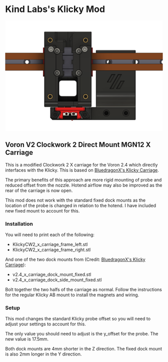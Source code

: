 # Kind Labs's Klicky Mod

![FrontView](Images/Front.PNG)

## Voron V2 Clockwork 2 Direct Mount MGN12 X Carriage

This is a modified Clockwork 2 X carriage for the Voron 2.4 which directly interfaces
with the Klicky. This is based on [BluedragonX's Klicky Carriage][1].

The primary benefits of this approach are more rigid mounting of probe and
reduced offset from the nozzle. Hotend airflow may also be improved as the rear
of the carriage is now open.

This mod does not work with the standard fixed dock mounts as the location of
the probe is changed in relation to the hotend. I have included new fixed mount
to account for this.

### Installation

You will need to print each of the following:

- KlickyCW2_x_carriage_frame_left.stl
- KlickyCW2_x_carriage_frame_right.stl

And one of the two dock mounts from (Credit: [BluedragonX's Klicky Carriage][1]):

- v2.4_x_carriage_dock_mount_fixed.stl
- v2.4_x_carriage_dock_side_mount_fixed.stl

Bolt together the two halfs of the carriage as normal. Follow the instructions
for the regular Klicky AB mount to install the magnets and wiring.

### Setup

This mod changes the standard Klicky probe offset so you will need to adjust your settings to account for this.

The only value you should need to adjust is the y_offset for the probe. The new value is 17.5mm.

Both dock mounts are 4mm shorter in the Z direction. The fixed dock mount is also 2mm longer in the Y direction.


[1]: https://github.com/jlas1/Klicky-Probe/tree/main/Printers/Voron/v1.8_v2.4_Legacy_Trident/Usermods/bluedragonx "BluedragonX's Klicky Carriage"
